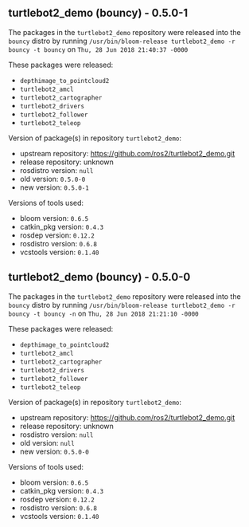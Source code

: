 ## turtlebot2_demo (bouncy) - 0.5.0-1

The packages in the `turtlebot2_demo` repository were released into the `bouncy` distro by running `/usr/bin/bloom-release turtlebot2_demo -r bouncy -t bouncy` on `Thu, 28 Jun 2018 21:40:37 -0000`

These packages were released:
- `depthimage_to_pointcloud2`
- `turtlebot2_amcl`
- `turtlebot2_cartographer`
- `turtlebot2_drivers`
- `turtlebot2_follower`
- `turtlebot2_teleop`

Version of package(s) in repository `turtlebot2_demo`:

- upstream repository: https://github.com/ros2/turtlebot2_demo.git
- release repository: unknown
- rosdistro version: `null`
- old version: `0.5.0-0`
- new version: `0.5.0-1`

Versions of tools used:

- bloom version: `0.6.5`
- catkin_pkg version: `0.4.3`
- rosdep version: `0.12.2`
- rosdistro version: `0.6.8`
- vcstools version: `0.1.40`


## turtlebot2_demo (bouncy) - 0.5.0-0

The packages in the `turtlebot2_demo` repository were released into the `bouncy` distro by running `/usr/bin/bloom-release turtlebot2_demo -r bouncy -t bouncy -n` on `Thu, 28 Jun 2018 21:21:10 -0000`

These packages were released:
- `depthimage_to_pointcloud2`
- `turtlebot2_amcl`
- `turtlebot2_cartographer`
- `turtlebot2_drivers`
- `turtlebot2_follower`
- `turtlebot2_teleop`

Version of package(s) in repository `turtlebot2_demo`:

- upstream repository: https://github.com/ros2/turtlebot2_demo.git
- release repository: unknown
- rosdistro version: `null`
- old version: `null`
- new version: `0.5.0-0`

Versions of tools used:

- bloom version: `0.6.5`
- catkin_pkg version: `0.4.3`
- rosdep version: `0.12.2`
- rosdistro version: `0.6.8`
- vcstools version: `0.1.40`


